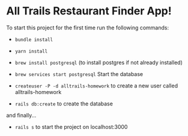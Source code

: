 # All Trails Restaurant Finder App!

To start this project for the first time run the following commands:

- `bundle install`
- `yarn install`

- `brew install postgresql` (to install postgres if not already installed)
- `brew services start postgresql` Start the database

- `createuser -P -d alltrails-homework` to create a new user called alltrails-homework
- `rails db:create` to create the database 

and finally...

- `rails s` to start the project on localhost:3000
